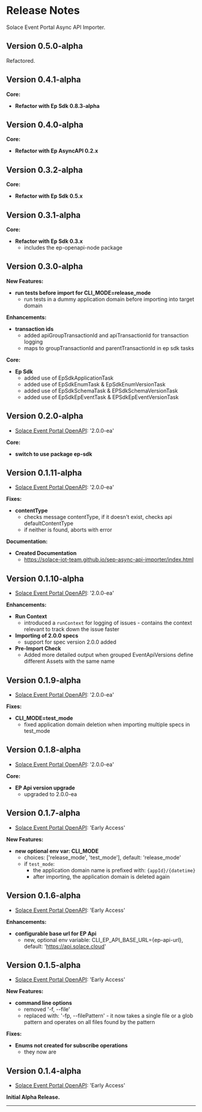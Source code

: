# Release Notes

Solace Event Portal Async API Importer.

## Version 0.5.0-alpha

Refactored.

## Version 0.4.1-alpha

**Core:**
- **Refactor with Ep Sdk 0.8.3-alpha**

## Version 0.4.0-alpha

**Core:**
- **Refactor with Ep AsyncAPI 0.2.x**

## Version 0.3.2-alpha

**Core:**
- **Refactor with Ep Sdk 0.5.x**

## Version 0.3.1-alpha

**Core:**
- **Refactor with Ep Sdk 0.3.x**
  - includes the ep-openapi-node package


## Version 0.3.0-alpha

**New Features:**
- **run tests before import for CLI_MODE=release_mode**
  - run tests in a dummy application domain before importing into target domain

**Enhancements:**
- **transaction ids**
  - added apiGroupTransactionId and apiTransactionId for transaction logging
  - maps to groupTransactionId and parentTransactionId in ep sdk tasks

**Core:**
- **Ep Sdk**
  - added use of EpSdkApplicationTask
  - added use of EpSdkEnumTask & EpSdkEnumVersionTask
  - added use of EpSdkSchemaTask & EPSdkSchemaVersionTask
  - added use of EpSdkEpEventTask & EPSdkEpEventVersionTask


## Version 0.2.0-alpha
  * [Solace Event Portal OpenAPI](https://github.com/solace-iot-team/sep-async-api-importer/blob/main/resources/sep-openapi-spec.2.0.0-ea.json): '2.0.0-ea'

**Core:**
- **switch to use package ep-sdk**

## Version 0.1.11-alpha
  * [Solace Event Portal OpenAPI](https://github.com/solace-iot-team/sep-async-api-importer/blob/main/resources/sep-openapi-spec.2.0.0-ea.json): '2.0.0-ea'

**Fixes:**
- **contentType**
  - checks message contentType, if it doesn't exist, checks api defaultContentType
  - if neither is found, aborts with error

**Documentation:**
- **Created Documentation**
  - https://solace-iot-team.github.io/sep-async-api-importer/index.html


## Version 0.1.10-alpha
  * [Solace Event Portal OpenAPI](https://github.com/solace-iot-team/sep-async-api-importer/blob/main/resources/sep-openapi-spec.2.0.0-ea.json): '2.0.0-ea'

**Enhancements:**
- **Run Context**
  - introduced a `runContext` for logging of issues - contains the context relevant to track down the issue faster
- **Importing of 2.0.0 specs**
  - support for spec version 2.0.0 added
- **Pre-Import Check**
  - Added more detailed output when grouped EventApiVersions define different Assets with the same name


## Version 0.1.9-alpha
  * [Solace Event Portal OpenAPI](https://github.com/solace-iot-team/sep-async-api-importer/blob/main/resources/sep-openapi-spec.2.0.0-ea.json): '2.0.0-ea'

**Fixes:**
- **CLI_MODE=test_mode**
  - fixed application domain deletion when importing multiple specs in test_mode

## Version 0.1.8-alpha
  * [Solace Event Portal OpenAPI](https://github.com/solace-iot-team/sep-async-api-importer/blob/main/resources/sep-openapi-spec.2.0.0-ea.json): '2.0.0-ea'

**Core:**
- **EP Api version upgrade**
  - upgraded to 2.0.0-ea


## Version 0.1.7-alpha
  * [Solace Event Portal OpenAPI](https://github.com/solace-iot-team/sep-async-api-importer/blob/main/resources/sep-openapi-spec.early-access.json): 'Early Access'

**New Features:**
- **new optional env var: CLI_MODE**
  - choices: ['release_mode', 'test_mode'], default: 'release_mode'
  - if `test_mode`:
    - the application domain name is prefixed with: `{appId}/{datetime}`
    - after importing, the application domain is deleted again

## Version 0.1.6-alpha
  * [Solace Event Portal OpenAPI](https://github.com/solace-iot-team/sep-async-api-importer/blob/main/resources/sep-openapi-spec.early-access.json): 'Early Access'

**Enhancements:**
- **configurable base url for EP Api**
  - new, optional env variable: CLI_EP_API_BASE_URL={ep-api-url}, default: 'https://api.solace.cloud'

## Version 0.1.5-alpha
  * [Solace Event Portal OpenAPI](https://github.com/solace-iot-team/sep-async-api-importer/blob/main/resources/sep-openapi-spec.early-access.json): 'Early Access'


**New Features:**

- **command line options**
  - removed '-f, --file'
  - replaced with: '-fp, --filePattern' - it now takes a single file or a glob pattern and operates on all files found by the pattern

**Fixes:**

- **Enums not created for subscribe operations**
  - they now are


## Version 0.1.4-alpha
  * [Solace Event Portal OpenAPI](https://github.com/solace-iot-team/sep-async-api-importer/blob/main/resources/sep-openapi-spec.early-access.json): 'Early Access'


**Initial Alpha Release.**


---
